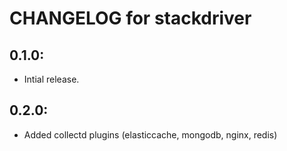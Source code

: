 # CHANGELOG for stackdriver

## 0.1.0:

* Intial release.

## 0.2.0:

* Added collectd plugins (elasticcache, mongodb, nginx, redis)